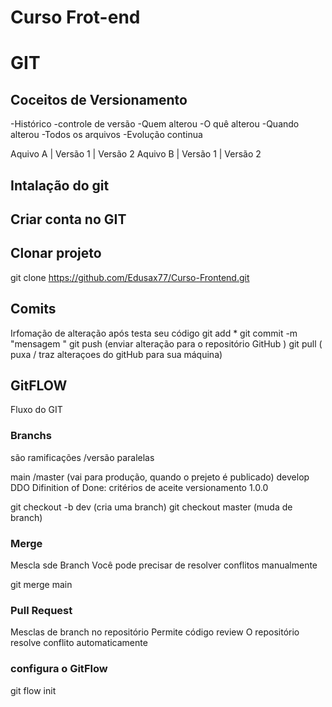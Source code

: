 # Curso  Frot-end

# GIT 
## Coceitos de Versionamento
-Histórico
-controle de versão
-Quem alterou
-O quê alterou
-Quando alterou
-Todos os arquivos
-Evolução continua

Aquivo A | Versão 1 | Versão 2
Aquivo B | Versão 1 | Versão 2

## Intalação do  git 

## Criar conta no GIT

## Clonar projeto
git clone https://github.com/Edusax77/Curso-Frontend.git

## Comits
Irfomação de alteração 
após testa seu código
git add *
git commit -m "mensagem "
git push (enviar  alteração para o repositório GitHub )
git pull ( puxa / traz alteraçoes do gitHub para sua máquina)

## GitFLOW
Fluxo do GIT
### Branchs
são ramificações /versão paralelas

main /master (vai para produção, quando o prejeto é publicado)
develop
DDO Difinition of Done: critérios de aceite
versionamento 1.0.0

git checkout -b dev (cria uma branch)
git checkout master (muda de branch)

### Merge
Mescla sde Branch
Você pode precisar de resolver conflitos manualmente 

git merge main

### Pull Request
Mesclas de branch no repositório
Permite código review
O repositório resolve conflito automaticamente

### configura o GitFlow
git flow init